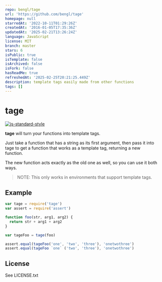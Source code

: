 ```yaml
---
repo: bengl/tage
url: 'https://github.com/bengl/tage'
homepage: null
starredAt: '2022-10-11T01:29:26Z'
createdAt: '2016-01-05T17:35:36Z'
updatedAt: '2025-02-21T13:26:24Z'
language: JavaScript
license: MIT
branch: master
stars: 6
isPublic: true
isTemplate: false
isArchived: false
isFork: false
hasReadMe: true
refreshedAt: '2025-02-25T20:21:25.449Z'
description: template tags easily made from other functions
tags: []
---
```


# tage

[![js-standard-style](https://cdn.rawgit.com/feross/standard/master/badge.svg)](https://github.com/feross/standard)

**tage** will turn your functions into template tags.

Just take a function that has a string as its first argument, then pass it into
tage to get a function that works as a template tag, returning a new function.

The new function acts exactly as the old one as well, so you can use it both
ways.

> NOTE: This only works in environments that support template tags.

## Example

```js
var tage = require('tage')
var assert = require('assert')

function foo(str, arg1, arg2) {
  return str + arg1 + arg2
}

var tageFoo = tage(foo)

assert.equal(tageFoo('one', 'two', 'three'), 'onetwothree')
assert.equal(tageFoo `one` ('two', 'three'), 'onetwothree')
```

## License

See LICENSE.txt
